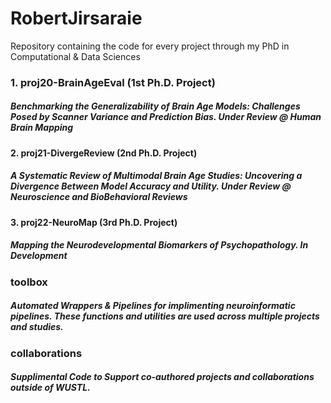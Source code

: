 # RobertJirsaraie
Repository containing the code for every project through my PhD in Computational & Data Sciences

### 1. proj20-BrainAgeEval (1st Ph.D. Project)

##### Benchmarking the Generalizability of Brain Age Models: Challenges Posed by Scanner Variance and Prediction Bias. Under Review @ Human Brain Mapping

#### 2. proj21-DivergeReview (2nd Ph.D. Project)

##### A Systematic Review of Multimodal Brain Age Studies: Uncovering a Divergence Between Model Accuracy and Utility. Under Review @ Neuroscience and BioBehavioral Reviews

#### 3. proj22-NeuroMap (3rd Ph.D. Project)

##### Mapping the Neurodevelopmental Biomarkers of Psychopathology. In Development

### toolbox

##### Automated Wrappers & Pipelines for implimenting neuroinformatic pipelines. These functions and utilities are used across multiple projects and studies.

### collaborations 

##### Supplimental Code to Support co-authored projects and collaborations outside of WUSTL.
